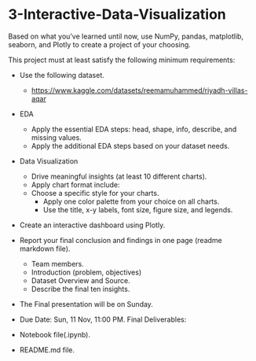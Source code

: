 # 3-Interactive-Data-Visualization

Based on what you’ve learned until now, use NumPy, pandas, matplotlib, seaborn, and Plotly to create a project of your choosing.

This project must at least satisfy the following minimum requirements:

- Use the following dataset.
    - https://www.kaggle.com/datasets/reemamuhammed/riyadh-villas-aqar
- EDA
    - Apply the essential EDA steps: head, shape, info, describe, and missing values.
    - Apply the additional EDA steps based on your dataset needs.
- Data Visualization
    - Drive meaningful insights (at least 10 different charts).
    - Apply chart format include:
    - Choose a specific style for your charts.
        - Apply one color palette from your choice on all charts.
        - Use the title, x-y labels, font size, figure size, and legends.
- Create an interactive dashboard using Plotly.
- Report your final conclusion and findings in one page (readme markdown file).
    - Team members.
    - Introduction (problem, objectives)
    - Dataset Overview and Source.
    - Describe the final ten insights.
    
- The Final presentation will be on Sunday.
- Due Date: Sun, 11 Nov, 11:00 PM.
Final Deliverables:
- Notebook file(.ipynb).
- README.md file.
